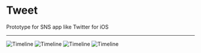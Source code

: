 Tweet
=====

Prototype for SNS app like Twitter for iOS

---

![Timeline](https://raw.github.com/limsangjin12/Tweet/master/Preview/Timeline.PNG)
![Timeline](https://raw.github.com/limsangjin12/Tweet/master/Preview/Tweet.PNG)
![Timeline](https://raw.github.com/limsangjin12/Tweet/master/Preview/PostTweet.PNG)
![Timeline](https://raw.github.com/limsangjin12/Tweet/master/Preview/Favorites.PNG)
